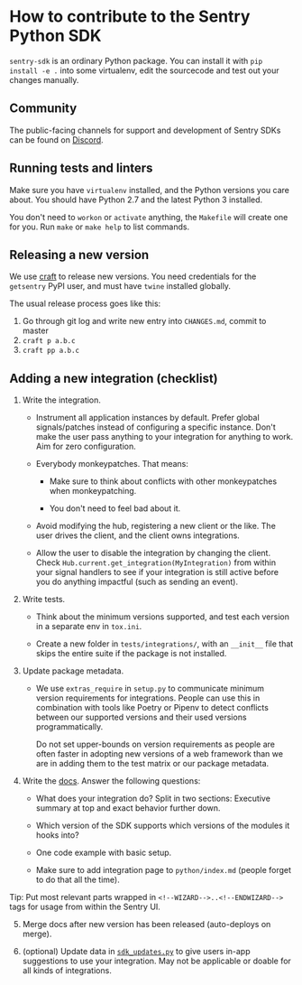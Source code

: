 # How to contribute to the Sentry Python SDK

`sentry-sdk` is an ordinary Python package. You can install it with `pip
install -e .` into some virtualenv, edit the sourcecode and test out your
changes manually.

## Community

The public-facing channels for support and development of Sentry SDKs can be found on [Discord](https://discord.gg/Ww9hbqr).

## Running tests and linters

Make sure you have `virtualenv` installed, and the Python versions you care
about. You should have Python 2.7 and the latest Python 3 installed.

You don't need to `workon` or `activate` anything, the `Makefile` will create
one for you. Run `make` or `make help` to list commands.

## Releasing a new version

We use [craft](https://github.com/getsentry/craft#python-package-index-pypi) to
release new versions. You need credentials for the `getsentry` PyPI user, and
must have `twine` installed globally.

The usual release process goes like this:

1. Go through git log and write new entry into `CHANGES.md`, commit to master
2. `craft p a.b.c`
3. `craft pp a.b.c`

## Adding a new integration (checklist)

1. Write the integration.

    * Instrument all application instances by default. Prefer global signals/patches instead of configuring a specific instance. Don't make the user pass anything to your integration for anything to work. Aim for zero configuration.

    * Everybody monkeypatches. That means:

      * Make sure to think about conflicts with other monkeypatches when monkeypatching.

      * You don't need to feel bad about it.

    * Avoid modifying the hub, registering a new client or the like. The user drives the client, and the client owns integrations.

    * Allow the user to disable the integration by changing the client. Check `Hub.current.get_integration(MyIntegration)` from within your signal handlers to see if your integration is still active before you do anything impactful (such as sending an event).

2. Write tests.

    * Think about the minimum versions supported, and test each version in a separate env in `tox.ini`.

    * Create a new folder in `tests/integrations/`, with an `__init__` file that skips the entire suite if the package is not installed.

3. Update package metadata.

    * We use `extras_require` in `setup.py` to communicate minimum version requirements for integrations. People can use this in combination with tools like Poetry or Pipenv to detect conflicts between our supported versions and their used versions programmatically.

      Do not set upper-bounds on version requirements as people are often faster in adopting new versions of a web framework than we are in adding them to the test matrix or our package metadata.

4. Write the [docs](https://github.com/getsentry/sentry-docs). Answer the following questions:

    * What does your integration do? Split in two sections: Executive summary at top and exact behavior further down.

    * Which version of the SDK supports which versions of the modules it hooks into?

    * One code example with basic setup.

    * Make sure to add integration page to `python/index.md` (people forget to do that all the time).

  Tip: Put most relevant parts wrapped in `<!--WIZARD-->..<!--ENDWIZARD-->` tags for usage from within the Sentry UI.

5. Merge docs after new version has been released (auto-deploys on merge).

6. (optional) Update data in [`sdk_updates.py`](https://github.com/getsentry/sentry/blob/master/src/sentry/sdk_updates.py) to give users in-app suggestions to use your integration. May not be applicable or doable for all kinds of integrations.
